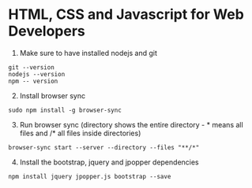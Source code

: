 # HTML, CSS and Javascript for Web Developers

1) Make sure to have installed nodejs and git
```
git --version
nodejs --version
npm -- version
```

2) Install browser sync
```
sudo npm install -g browser-sync
```
3) Run browser sync (directory shows the entire directory - * means all files and /* all files inside directories)
```
browser-sync start --server --directory --files "**/*"
```
4) Install the bootstrap, jquery and jpopper dependencies
```
npm install jquery jpopper.js bootstrap --save
```
